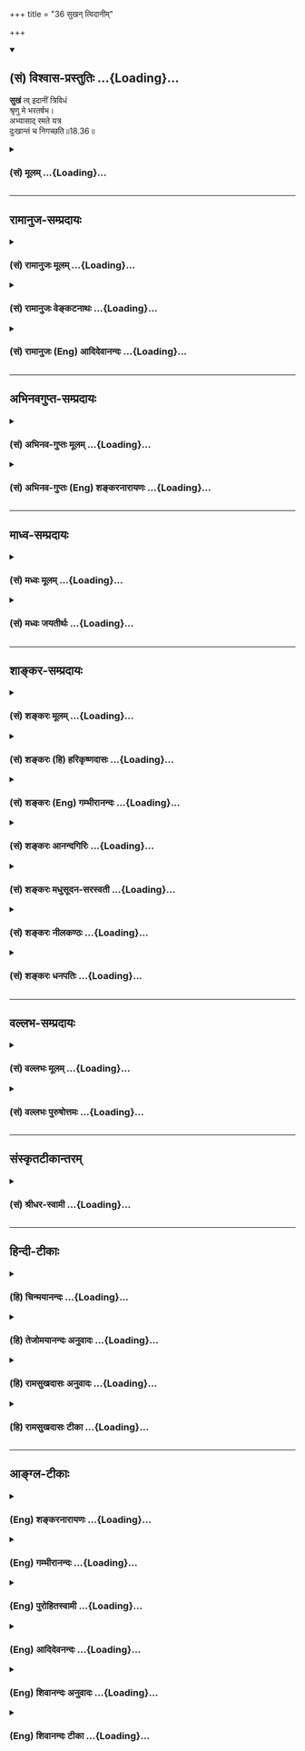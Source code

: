 +++
title = "36 सुखन् त्विदानीम्"

+++
<div class="js_include" newlevelforh1="2" title="(सं) विश्वास-प्रस्तुतिः" unfilled url="/mahAbhAratam/shlokashaH/06-bhIShma-parva/03-bhagavad-gItA-parva/saMskRtam/vishvAsa-prastutiH/18_moxa-saMnyAsa-yogaH/36_sukhan_tvidAnIm.md">
<details open><summary><h2>(सं) विश्वास-प्रस्तुतिः ...{Loading}...</h2></summary>

**सुखं** त्व् इदानीं त्रिविधं  
श्रृणु मे भरतर्षभ।  
अभ्यासाद् रमते यत्र  
दुःखान्तं च निगच्छति॥18.36॥
</details>
</div>
<div class="js_include collapsed" newlevelforh1="3" title="(सं) मूलम्" unfilled url="/mahAbhAratam/shlokashaH/06-bhIShma-parva/03-bhagavad-gItA-parva/saMskRtam/mUlam/18_moxa-saMnyAsa-yogaH/36_sukhan_tvidAnIm.md">
<details><summary><h3>(सं) मूलम् ...{Loading}...</h3></summary>

सुखं त्विदानीं त्रिविधं श्रृणु मे भरतर्षभ।  
अभ्यासाद्रमते यत्र दुःखान्तं च निगच्छति।।18.36।।
</details>
</div>


_________________
## रामानुज-सम्प्रदायः
<div class="js_include collapsed" newlevelforh1="3" title="(सं) रामानुजः मूलम्" unfilled url="/mahAbhAratam/shlokashaH/06-bhIShma-parva/03-bhagavad-gItA-parva/saMskRtam/rAmAnujaH/mUlam/18_moxa-saMnyAsa-yogaH/36_sukhan_tvidAnIm.md">
<details><summary><h3>(सं) रामानुजः मूलम् ...{Loading}...</h3></summary>

।।18.36।। पूर्वोक्ताः सर्वे ज्ञानकर्मकर्त्रादयो यच्छेषभूताः; तत् च सुखं
गुणतः **त्रिविधम् इदानीं श्रृणु।** यस्मिन् सुखे चिरकालाभ्यासात् क्रमेण
निरतिशयां रतिं प्राप्नोति **दुःखान्तं च निगच्छति;** निखिलस्य सांसारिकस्य
दुःखस्य अन्तं निगच्छति। तद् एव विशिनष्टि --

</details>
</div>
<div class="js_include collapsed" newlevelforh1="3" title="(सं) रामानुजः वेङ्कटनाथः" unfilled url="/mahAbhAratam/shlokashaH/06-bhIShma-parva/03-bhagavad-gItA-parva/saMskRtam/rAmAnujaH/venkaTanAthaH/18_moxa-saMnyAsa-yogaH/36_sukhan_tvidAnIm.md">
<details><summary><h3>(सं) रामानुजः वेङ्कटनाथः ...{Loading}...</h3></summary>

  
  
।।18.36।। अनन्तरग्रन्थसङ्गत्यर्थं तुशब्दद्योतितं व्यनक्ति -- पूर्वोक्ता
इति। भरतर्षभशब्दोऽत्र
प्रकृष्टसात्त्विकसुखसङ्गयोग्यताज्ञापनार्थः। इदानीमिति --
साधनभेदस्योक्तस्य साध्यभेदाकाङ्क्षावसर इत्यर्थः।
आपातमधुरत्वाभावात्सात्त्विकस्याभ्याससापेक्षत्वं लोकेऽप्याभ्यासिकी
क्षुद्रा प्रीतिरस्ति तद्व्युदासायक्रमेण निरतिशयामित्युक्तम्। रतिम् --
अत्यन्तादरमित्यर्थः। दुःखशब्दस्याऽत्र
सङ्कोचकाभावात्कृत्स्नविषयत्वोक्तिः।  
  

</details>
</div>
<div class="js_include collapsed" newlevelforh1="3" title="(सं) रामानुजः (Eng) आदिदेवानन्दः" unfilled url="/mahAbhAratam/shlokashaH/06-bhIShma-parva/03-bhagavad-gItA-parva/saMskRtam/rAmAnujaH/english/AdidevAnandaH/18_moxa-saMnyAsa-yogaH/36_sukhan_tvidAnIm.md">
<details><summary><h3>(सं) रामानुजः (Eng) आदिदेवानन्दः ...{Loading}...</h3></summary>

18.36 Now, hear about the pleasure to which the knowledge, action, agent etc., already mentioned are all subservient and which is threefold according to the Gunas. ৷৷. That pleasure in which a person, through long practice extending over a long time, gradually attains to incomparable joy and never again is engulfed by the pain of life in Samsara. Sri Krsna explains the same:

</details>
</div>


_________________
## अभिनवगुप्त-सम्प्रदायः
<div class="js_include collapsed" newlevelforh1="3" title="(सं) अभिनव-गुप्तः मूलम्" unfilled url="/mahAbhAratam/shlokashaH/06-bhIShma-parva/03-bhagavad-gItA-parva/saMskRtam/abhinava-guptaH/mUlam/18_moxa-saMnyAsa-yogaH/36_sukhan_tvidAnIm.md">
<details><summary><h3>(सं) अभिनव-गुप्तः मूलम् ...{Loading}...</h3></summary>

।।18.36 -- 18.39।। सुखमित्यादि तामसमुदाहृतमित्यन्तम्। तदात्वे;
अभ्यासकाले। विषमिव; जन्मशताभ्यस्तविषयसङ्गस्य दुष्परिहारत्वात्। उक्तं च
श्रुतौ -- क्षुरस्य धारा विषमा दुरत्यया इत्यादि। आत्मप्रसादात्
बुद्धिप्रसादो जायते; अन्यस्यापेक्ष्यमाणस्याभावात्। विषयेन्द्रियाणां
परस्परसंयोगज़ं,+++(S; -- संप्रयोगजम् )+++ सुखम्; चक्षुष इव रूपसंबन्धात्।
निद्रातः आलस्येन प्रमादेन +++(S; ; N आलस्येन शठतया प्रमादेन )+++ पूर्वं
व्याख्यातेन यत् सुखं तत्तामसम्।

</details>
</div>
<div class="js_include collapsed" newlevelforh1="3" title="(सं) अभिनव-गुप्तः (Eng) शङ्करनारायणः" unfilled url="/mahAbhAratam/shlokashaH/06-bhIShma-parva/03-bhagavad-gItA-parva/saMskRtam/abhinava-guptaH/english/shankaranArAyaNaH/18_moxa-saMnyAsa-yogaH/36_sukhan_tvidAnIm.md">
<details><summary><h3>(सं) अभिनव-गुप्तः (Eng) शङ्करनारायणः ...{Loading}...</h3></summary>

18.36 See Comment under 18.39

</details>
</div>


_________________
## माध्व-सम्प्रदायः
<div class="js_include collapsed" newlevelforh1="3" title="(सं) मध्वः मूलम्" unfilled url="/mahAbhAratam/shlokashaH/06-bhIShma-parva/03-bhagavad-gItA-parva/saMskRtam/madhvaH/mUlam/18_moxa-saMnyAsa-yogaH/36_sukhan_tvidAnIm.md">
<details><summary><h3>(सं) मध्वः मूलम् ...{Loading}...</h3></summary>

।।18.36।। Sri Madhvacharya did not comment on this sloka.,

</details>
</div>
<div class="js_include collapsed" newlevelforh1="3" title="(सं) मध्वः जयतीर्थः" unfilled url="/mahAbhAratam/shlokashaH/06-bhIShma-parva/03-bhagavad-gItA-parva/saMskRtam/madhvaH/jayatIrthaH/18_moxa-saMnyAsa-yogaH/36_sukhan_tvidAnIm.md">
<details><summary><h3>(सं) मध्वः जयतीर्थः ...{Loading}...</h3></summary>

।।18.36।। Sri Jayatirtha did not comment on this sloka.  
  

</details>
</div>


_________________
## शाङ्कर-सम्प्रदायः
<div class="js_include collapsed" newlevelforh1="3" title="(सं) शङ्करः मूलम्" unfilled url="/mahAbhAratam/shlokashaH/06-bhIShma-parva/03-bhagavad-gItA-parva/saMskRtam/shankaraH/mUlam/18_moxa-saMnyAsa-yogaH/36_sukhan_tvidAnIm.md">
<details><summary><h3>(सं) शङ्करः मूलम् ...{Loading}...</h3></summary>

।।18.36।। --,**सुखं तु इदानीं त्रिविधं शृणु;** समाधानं कुरु इत्येतत्;
**मे** मम **भरतर्षभ। अभ्यासात्** परिचयात् आवृत्तेः **रमते** रतिं
प्रतिपद्यते **यत्र** यस्मिन् सुखानुभवे **दुःखान्तं च** दुःखावसानं
दुःखोपशमं च **निगच्छति** निश्चयेन प्राप्नोति।।

</details>
</div>
<div class="js_include collapsed" newlevelforh1="3" title="(सं) शङ्करः (हि) हरिकृष्णदासः" unfilled url="/mahAbhAratam/shlokashaH/06-bhIShma-parva/03-bhagavad-gItA-parva/saMskRtam/shankaraH/hindI/harikRShNadAsaH/18_moxa-saMnyAsa-yogaH/36_sukhan_tvidAnIm.md">
<details><summary><h3>(सं) शङ्करः (हि) हरिकृष्णदासः ...{Loading}...</h3></summary>

।।18.36।। गुणभेदके अनुसार क्रियाओं और कारकोंके तीनतीन प्रकारके भेद कहे अब
फलस्वरूप सुखके तीन तरहके भेद कहे जाते हैं --, हे भरतर्षभ अब तू मुझसे तीन
तरहके सुखको भी सुन; अर्थात् सुननेके लिये चित्तको समाहित कर। जिस सुखमें
मनुष्य अभ्याससे रमता है अर्थात् जिस सुखके अनुभवमें बारम्बार आवृत्ति
करनेसे मनुष्यका प्रेम हुआ करता है और जहाँ मनुष्य ( अपने ) दुःखोंका अन्त
पाता है अर्थात् जहाँ उसके सारे दुःखोंकी निःसन्देह निवृत्ति हो जाया करती
है।

</details>
</div>
<div class="js_include collapsed" newlevelforh1="3" title="(सं) शङ्करः (Eng) गम्भीरानन्दः" unfilled url="/mahAbhAratam/shlokashaH/06-bhIShma-parva/03-bhagavad-gItA-parva/saMskRtam/shankaraH/english/gambhIrAnandaH/18_moxa-saMnyAsa-yogaH/36_sukhan_tvidAnIm.md">
<details><summary><h3>(सं) शङ्करः (Eng) गम्भीरानन्दः ...{Loading}...</h3></summary>

18.36 Idanim, now; srnu, hear; me, from Me i.e. be attentive to what I
say; tu, as regards; the trividham, three kinds of; sukham, joy, O scion
of the Bharata dynasty. Yatra, that in which; ramate, one delights,
derives pleasure; abhyasat, owing to habit, due to freent repetition;
and in the experinece of which joy one nigacchati, certainly attains;
duhkhantam, the cessation of sorrow-.

</details>
</div>
<div class="js_include collapsed" newlevelforh1="3" title="(सं) शङ्करः आनन्दगिरिः" unfilled url="/mahAbhAratam/shlokashaH/06-bhIShma-parva/03-bhagavad-gItA-parva/saMskRtam/shankaraH/AnandagiriH/18_moxa-saMnyAsa-yogaH/36_sukhan_tvidAnIm.md">
<details><summary><h3>(सं) शङ्करः आनन्दगिरिः ...{Loading}...</h3></summary>

।।18.36।। वृत्तमनूद्यानन्तरश्लोकतात्पर्यमाह -- **गुणेत्यादिना।**
क्रियाकारकाणां गुणतस्त्रैविध्योक्त्यनन्तरं फलस्य सुखस्य
त्रैविध्योक्त्यवसरे सतीत्याह -- **इदानीमिति।** हेयोपादेयभेदार्थं
त्रैविध्यं समाधानमैकाग्र्यं मम वचनादिति शेषः। यत्रेत्युभयत्र संबध्यते
तत्ति्रविधं सुखमिति पूर्वेण संबन्धः।

</details>
</div>
<div class="js_include collapsed" newlevelforh1="3" title="(सं) शङ्करः मधुसूदन-सरस्वती" unfilled url="/mahAbhAratam/shlokashaH/06-bhIShma-parva/03-bhagavad-gItA-parva/saMskRtam/shankaraH/madhusUdana-sarasvatI/18_moxa-saMnyAsa-yogaH/36_sukhan_tvidAnIm.md">
<details><summary><h3>(सं) शङ्करः मधुसूदन-सरस्वती ...{Loading}...</h3></summary>

।।18.36।। एवं क्रियाणां कारणानां च गुणतस्त्रैविध्यमुक्त्वा तत्फलस्य
सुखस्य त्रैविध्यं प्रतिजानीते श्लोकार्धेन -- सुखं त्विति। मे मम वचनात्
शृणु हेयोपादेयविवेकार्थं व्यासङ्गान्तरनिवारणेन मनः स्थिरीकुरु। हे
भरतर्षभेति योग्यता दर्शिता। सात्त्विकं सुखमाह सार्धेन -- अभ्यासादिति।
यत्र समाधिसुखेऽभ्यासादतिपरिचयाद्रमते परितृप्तो भवति नतु विषयसुख इव
सद्यएव यस्मिन् रममाणश्च दुःखस्य सर्वस्याप्यन्तमवसानं नितरां गच्छति नतु
विषयसुख इवान्ते महद्दुःखम्।

</details>
</div>
<div class="js_include collapsed" newlevelforh1="3" title="(सं) शङ्करः नीलकण्ठः" unfilled url="/mahAbhAratam/shlokashaH/06-bhIShma-parva/03-bhagavad-gItA-parva/saMskRtam/shankaraH/nIlakaNThaH/18_moxa-saMnyAsa-yogaH/36_sukhan_tvidAnIm.md">
<details><summary><h3>(सं) शङ्करः नीलकण्ठः ...{Loading}...</h3></summary>

।।18.36।। गुणभेदेन क्रियाणां कारकाणां च त्रैविध्यमुक्तं तत्फलस्य सुखस्य
त्रैविध्यमाह -- **सुखं त्वित्यादिना।** अभ्यासात्पौनःपुन्येन सेवनात्।
यत्र सात्त्विके राजसे तामसे वा सुखे रमते रतिं प्राप्नोति। यया रत्या
दुःखस्य पुत्रशोकादेरप्यन्तमवसानं निगच्छति निश्चयेन प्राप्नोति तत्सुखं
त्रिविधं श्रृणु। यदा त्वयमप्यर्थः सात्त्विकसुखस्यैव लक्षणार्थस्तदा यत्र
समाधिसुखे अभ्यासाद्रमते न तु विषयसुख इव रागात् दुःखान्तं मोक्षं च
निगच्छतीत्यर्थः।

</details>
</div>
<div class="js_include collapsed" newlevelforh1="3" title="(सं) शङ्करः धनपतिः" unfilled url="/mahAbhAratam/shlokashaH/06-bhIShma-parva/03-bhagavad-gItA-parva/saMskRtam/shankaraH/dhanapatiH/18_moxa-saMnyAsa-yogaH/36_sukhan_tvidAnIm.md">
<details><summary><h3>(सं) शङ्करः धनपतिः ...{Loading}...</h3></summary>

।।18.36।। एवं क्रियाणां कारकाणां च गुणतस्त्रिविधो भेद उक्तोऽथेदानीं फलस्य
च सुखस्य त्रिविधं भेदं वक्तुमारभते। सुखं तु इदानीं त्रिविधं मे मम
वचनाच्छृणु अवधारय। त्रिविधस्यापि सुखस्य सामान्यलक्षणमाह --
अभ्यासादावृत्तेर्यन्न सात्त्विकादिसुखे रमते यत्र रममाणश्च
दुःखस्यान्तमवसानं च निगच्छति निश्चयेन प्राप्नेति। भरतर्षमेतिसंबोधयन्
सुखस्य त्रैविध्यं मम वचनाच्छ्रुत्वा सात्त्विकं सुखमनुभवितुं योग्योऽसीति
सूचयति। तत्र सात्त्विकं सुखमाह सार्धेन। यत्र
यस्मिन्सुखेऽभ्यासादतिपरिचयाद्रमते नतु विषयसुखइव सहसा रतिं
प्राप्नोतीत्यपरे। भाष्यस्य समानतया न तद्विरोधः।

</details>
</div>


_________________
## वल्लभ-सम्प्रदायः
<div class="js_include collapsed" newlevelforh1="3" title="(सं) वल्लभः मूलम्" unfilled url="/mahAbhAratam/shlokashaH/06-bhIShma-parva/03-bhagavad-gItA-parva/saMskRtam/vallabhaH/mUlam/18_moxa-saMnyAsa-yogaH/36_sukhan_tvidAnIm.md">
<details><summary><h3>(सं) वल्लभः मूलम् ...{Loading}...</h3></summary>

।।18.36।। सुखस्य त्रैविध्यं प्रतिजानन्नाह -- सुखमिति। यत्र सुखे
चिरकालाभ्यासात्क्रमेण निरतिशयां रतिं मन्यते सांसर्गिकदुःखस्य चान्तं च
नितरां गच्छति।

</details>
</div>
<div class="js_include collapsed" newlevelforh1="3" title="(सं) वल्लभः पुरुषोत्तमः" unfilled url="/mahAbhAratam/shlokashaH/06-bhIShma-parva/03-bhagavad-gItA-parva/saMskRtam/vallabhaH/puruShottamaH/18_moxa-saMnyAsa-yogaH/36_sukhan_tvidAnIm.md">
<details><summary><h3>(सं) वल्लभः पुरुषोत्तमः ...{Loading}...</h3></summary>

  
  
।।18.36।। एवं धृतित्रैविध्यमुक्त्वा तस्याः सुखफलात्मकत्वात्
मुखत्रैविध्यकथनं प्रतिजानीते -- सुखमिति। इदानीं धृतिज्ञानानन्तरं सुखं
पुनस्त्रिविधं; हे भरतर्षभ सुखश्रवणयोग्य मे मत्तः शृणु। एवं प्रतिज्ञाय
तत्त्रैविध्यमाह -- अभ्यासादिति। अभ्यासात् निरन्तरानुशीलनात् यत्र यस्मिन्
रमते आनन्दानुभवं प्राप्नोति; नत्वाऽऽपाततो विषयसुख इव
क्षणमात्रानुभवमाप्नोति; च पुनः यदनुशीलने दुःखान्तं संसारान्तं नितरां
गच्छति।  
  

</details>
</div>


_________________
## संस्कृतटीकान्तरम्
<div class="js_include collapsed" newlevelforh1="3" title="(सं) श्रीधर-स्वामी" unfilled url="/mahAbhAratam/shlokashaH/06-bhIShma-parva/03-bhagavad-gItA-parva/saMskRtam/shrIdhara-svAmI/18_moxa-saMnyAsa-yogaH/36_sukhan_tvidAnIm.md">
<details><summary><h3>(सं) श्रीधर-स्वामी ...{Loading}...</h3></summary>

।।18.36।। सुखस्य त्रैविध्यं प्रतिजानीते अर्धेन **-- सुखमिति।**
स्पष्टार्थः। तत्र सात्त्विकं सुखमाह -- अभ्यासादिति सार्धेन। यत्र
यस्मिन्सुखे अभ्यासादतिपरिचयाद्रमते नतु विषयसुख इव सहसा रतिं प्राप्नोति।
यस्मिन् रममाणश्च दुःखस्यान्तमवसानं नितरां गच्छति प्राप्नोति।

</details>
</div>


_________________
## हिन्दी-टीकाः
<div class="js_include collapsed" newlevelforh1="3" title="(हि) चिन्मयानन्दः" unfilled url="/mahAbhAratam/shlokashaH/06-bhIShma-parva/03-bhagavad-gItA-parva/hindI/chinmayAnandaH/18_moxa-saMnyAsa-yogaH/36_sukhan_tvidAnIm.md">
<details><summary><h3>(हि) चिन्मयानन्दः ...{Loading}...</h3></summary>

।।18.36।। इस अध्याय में प्रतिपादित विचारों के विकास क्रम में सर्वप्रथम
कार्य सम्पादन के तीन तत्त्वों ज्ञान; कर्ता और कर्म का वर्णन किया गया है।
तत्पश्चात् कर्म के प्रेरक; नियामक और मार्गनिर्देशक दो तत्त्वों; बुद्धि
और धृति का विस्तृत विवेचन किया गया है। भगवान् श्रीकृष्ण ने इन सब के
त्रिविध भेदों को पृथक्पृथक् रूप से दर्शाया है। प्रत्येक कर्ता अपने
कर्मक्षेत्र में; अपने ज्ञान से निर्देशित बुद्धि से शासित और धृति से
लक्ष्य को धारण करके कर्म करता है। इस प्रकार कार्य की शारीरिक एवं प्राणिक
संरचना का विश्लेषण एवं निरीक्षण पूर्ण होता है। अब; विचार्य विषय है कार्य
का मनोविज्ञान। मनुष्य किस लिए कर्म करता है प्राणियों की प्रवृत्तियों का
अवलोकन करने से यह ज्ञात होता है कि प्रत्येक प्राणी केवल सुख प्राप्ति के
लिए ही कर्म में प्रवृत होता है। गर्भ से लेकर शवागर्त तक; प्राणियों के
समस्त प्रयत्न सतत सुख प्राप्त करने के लिए ही होते हैं। इस प्रकार; यद्यपि
सबका एक लक्ष्य सुख ही है; तथापि ज्ञान; कर्ता; कर्म बुद्धि और धृति में
भेद होने से विभिन्न लोगों के द्वारा अपनाये गये सुख प्राप्ति के मार्ग भी
भिन्नभिन्न होते हैं। सात्त्विक; राजसिक और तामसिक लोग विविध कर्मों के
द्वारा अपनेअपने सुख की खोज करते हैं। कर्म के संघटकों में भेद होने के कारण
उन विभिन्न प्रकार के कर्मों से प्राप्त सुखों में भेद होना अनिवार्य है।
प्रस्तुत प्रकरण में सुख के तीन प्रकारों का वर्गीकरण किया गया
है। अभ्यासात् इस अध्याय में वर्णित वर्गीकरण को समझकर एक सच्चे साधक को
आत्मनिरीक्षण की सार्मथ्य प्राप्त हो जाती है। इस प्रकार; अपने दुखों के
कारण को समझने से उनका परित्याग कर वह अपने जीवन को पुर्नव्यवस्थित कर सकता
है। ऐसे अभ्यास से उसके दुखों का सर्वथा अन्त हो जाना संभव है। सात्त्विक
सुख क्या है भगवान् कहते हैं

</details>
</div>
<div class="js_include collapsed" newlevelforh1="3" title="(हि) तेजोमयानन्दः अनुवादः" unfilled url="/mahAbhAratam/shlokashaH/06-bhIShma-parva/03-bhagavad-gItA-parva/hindI/tejomayAnandaH/anuvAdaH/18_moxa-saMnyAsa-yogaH/36_sukhan_tvidAnIm.md">
<details><summary><h3>(हि) तेजोमयानन्दः अनुवादः ...{Loading}...</h3></summary>

।।18.36।। हे भरतश्रेष्ठ ! अब तुम त्रिविध सुख को मुझसे सुनो, जिसमें (साधक
पुरुष) अभ्यास से रमता है और दु:खों के अन्त को प्राप्त होता है (जहाँ उसके
दु:खों का अन्त हो जाता है। )।।

</details>
</div>
<div class="js_include collapsed" newlevelforh1="3" title="(हि) रामसुखदासः अनुवादः" unfilled url="/mahAbhAratam/shlokashaH/06-bhIShma-parva/03-bhagavad-gItA-parva/hindI/rAmasukhadAsaH/anuvAdaH/18_moxa-saMnyAsa-yogaH/36_sukhan_tvidAnIm.md">
<details><summary><h3>(हि) रामसुखदासः अनुवादः ...{Loading}...</h3></summary>

।।18.36।। हे भरतवंशियोंमें श्रेष्ठ अर्जुन ! अब तीन प्रकारके सुखको भी तुम
मेरेसे सुनो। जिसमें अभ्याससे रमण होता है और जिससे दुःखोंका अन्त हो जाता
है, ऐसा वह परमात्मविषयक बुद्धिकी प्रसन्नतासे पैदा होनेवाला जो सुख
(सांसारिक आसक्तिके कारण) आरम्भमें विषकी तरह और परिणाममें अमृतकी तरह होता
है, वह सुख सात्त्विक कहा गया है।

</details>
</div>
<div class="js_include collapsed" newlevelforh1="3" title="(हि) रामसुखदासः टीका" unfilled url="/mahAbhAratam/shlokashaH/06-bhIShma-parva/03-bhagavad-gItA-parva/hindI/rAmasukhadAsaH/TIkA/18_moxa-saMnyAsa-yogaH/36_sukhan_tvidAnIm.md">
<details><summary><h3>(हि) रामसुखदासः टीका ...{Loading}...</h3></summary>

।।18.36।।***व्याख्या --***  **भरतर्षभ --** इस सम्बोधनको देनेमें
भगवान्का भाव यह है कि भरतवंशियोंमें श्रेष्ठ अर्जुन तुम राजसतामस सुखोंमें
लुब्ध; मोहित होनेवाले नहीं हो क्योंकि तुम्हारे लिये राजस और तामस सुखपर
विजय करना कोई बड़ी बात नहीं है। तुमने राजस सुखपर विजय भी कर ली है
क्योंकि स्वर्गकी उर्वशीजैसी सुन्दरी अप्सराको भी तुमने ठुकरा दिया है। इसी
प्रकार तुमने तामस सुखपर भी विजय कर ली है क्योंकि प्राणिमात्रके लिये
आवश्यक जो निद्राका तामस सुख है; उसको तुमने जीत लिया है। इसीसे तुम्हारा
नाम गुडाकेश हुआ है।**सुखं तु इदानीम् --** ज्ञान; कर्म; कर्ता; बुद्धि और
धृतिके तीनतीन भेद बतानेके बाद यहाँ **तु** पदका प्रयोग,करके भगवान् कहते
हैं कि सुख भी तीन तरहका होता है। इसमें एक विशेष ध्यान देनेकी बात है कि
आज पारमार्थिक मार्गपर चलनेवाले जितने भी साधक हैं; उन साधकोंकी ऊँची
स्थिति न होनेमें अथवा उनको परमात्मतत्त्वका अनुभव न होनेमें अगर कोई
विघ्नबाधा है; तो वह है -- सुखकी इच्छा।  
  
सात्त्विक सुख भी आसक्तिके कारण बन्धनकारक हो जाता है। तात्पर्य है कि अगर
साधनजन्य -- ध्यान और एकाग्रताका सुख भी लिया जाय; तो वह भी बन्धनकारक हो
जाता है। इतना ही नहीं; अगर समाधिका सुख भी लिया जाय; तो वह भी
परमात्मतत्त्वकी प्राप्तिमें बाधक हो जाता है -- **सुखसङ्गेन बध्नाति**
(गीता 14। 6)। इस विषयमें कोई कहे कि परमात्मतत्त्वका सुख आ जाय तो क्या उस
सुखको भी हम न लें वास्तवमें परमात्मतत्त्वका सुख लिया नहीं जाता; प्रत्युत
उस अक्षय सुखका स्वतः अनुभव होता है (गीता 5। 21 6। 21; 28)। साधनजन्य
सुखका भोग न करनेसे वह अक्षय स्वतःस्वाभाविक प्राप्त हो जाता है। उस अक्षय
सुखकी तरफ विशेष खयाल करानेके लिये भगवान् यहाँ **तु** पदका प्रयोग करते
हैं। यहाँ **इदानीम्** कहनेका का तात्पर्य है कि अर्जुन संन्यास और त्यागके
तत्त्वको जानना चाहते है अतः उनकी जिज्ञासाके उत्तरमें भगवान्ने त्याग;
ज्ञान; कर्म; कर्ता; बुद्धि और धृतिके तीनतीन भेद बताये। परन्तु इन सबमें
ध्येय तो सुखका ही होता है। अतः भगवान् कहते हैं कि तुम उसी ध्येयकी
सिद्धिके लिये सुखके भेद सुनो।**त्रिविधं श्रृणु मे --** लोग रातदिन राजस
और तामस सुखमें लगे रहते हैं और उसीको वास्तविक सुख मानते हैं। इस कारण
सांसारिक भोगोंसे ऊँचा उठकर भी कोई सुख मिल सकता है प्राणोंके मोहसे ऊँचा
उठकर भी कोई सुख मिल सकता है राजस और तामस सुखसे आगे भी कोई सात्त्विक सुख
है वे इन बातोंको समझ ही नहीं सकते। इसलिये भगवान् कहते हैं कि भैया वह सुख
तीन प्रकारका होता है; उनको तुम सुनो और उनमेंसे सात्त्विक सुखको ग्रहण करो
और राजसतामस सुखोंका त्याग करो। कारण कि सात्त्विक सुख परमात्माकी तरफ
चलनेमें सहायता करनेवाला है और राजसतामस सुख संसारमें फँसाकर पतन करनेवाले
हैं।**अभ्यासाद्रमते यत्र --** सात्त्विक सुखमें अभ्याससे रमण होता है।
साधारण मनुष्योंको अभ्यासके बिना इस सुखका अनुभव नहीं होता। राजस और तामस
सुखमें अभ्यास नहीं करना पड़ता। उसमें तो प्राणिमात्रका स्वतःस्वाभाविक ही
आकर्षण होता है। राजसतामस सुखमें इन्द्रियोंका विषयोंकी ओर; मनबुद्धिका
भोगसंग्रहकी ओर तथा थकावट होनेपर निद्रा आदिकी ओर स्वतः आकर्षण होता है।
विषयजन्य; अभिमानजन्य; प्रशंसाजन्य और निद्राजन्य सुख सभी प्राणियोंको
स्वतः ही अच्छे लगते हैं। कुत्ते आदि जो नीच प्राणी हैं; उनका भी आदर करते
हैं तो वे राजी होते हैं और निरादर करते हैं तो नाराज हो जाते हैं; दुःखी
हो जाते हैं। तात्पर्य यह है कि राजस और तामस सुखमें अभ्यासकी जरूरत नहीं
है क्योंकि इस सुखको सभी प्राणी अन्य योनियोंमें भी लेते आये हैं। इस
सात्त्विक सुखमें अभ्यास क्या है श्रवणमनन भी अभ्यास है; शास्त्रोंको समझना
भी अभ्यास है; और राजसीतामसी वृत्तियोंको हटाना भी अभ्यास है। जिस राजस और
तामस सुखमें प्राणिमात्रकी स्वतःस्वाभाविक प्रवृत्ति हो रही है; उससे भिन्न
नयी प्रवृत्ति करनेका नाम अभ्यास है। सात्त्विक सुखमें अभ्यास करना तो
आवश्यक है; पर रमण करना बाधक है। यहाँ **अभ्यासाद्रमते** पदका यह भाव नहीं
है कि सात्त्विक सुखका भोग किया जाय; प्रत्युत सात्त्विक सुखमें अभ्याससे
ही रुचि; प्रियता; प्रवृत्ति आदिके होनेको ही यहाँ रमण करना कहा गया है।  
  
**दुःखान्तं च निगच्छति --** उस सात्त्विक सुखमें अभ्याससे ज्योंज्यों
रुचि; प्रियता बढ़ती जाती है; त्योंत्यों परिणाममें दुःखोंका नाश होता जाता
है और प्रसन्नता; सुख तथा आनन्द बढ़ते जाते हैं (गीता 2। 65)।**च** अव्यय
देनेका तात्पर्य है कि जबतक सात्त्विक सुखमें रमण होगा अर्थात् साधक
सात्त्विक सुख लेता रहेगा; तबतक दुःखोंका अत्यन्त अभाव नहीं होगा। कारण कि
सात्त्विक सुख भी परमात्मविषयक बुद्धिकी प्रसन्नतासे पैदा हुआ है --
**आत्मबुद्धिप्रसादजम्।** जो उत्पन्न होनेवाला होता है; वह जरूर नष्ट होता
है। ऐसे सुखसे दुःखोंका अन्त कैसे होगा इसलिये सात्त्विक सुखमें भी आसक्ति
नहीं होनी चाहिये। सात्त्विक सुखसे भी ऊँचा उठनेसे मनुष्य दुःखोंके अन्तको
प्राप्त हो जाता है; गुणातीत हो जाता है।  
  
**आत्मबुद्धिप्रसादजम् --** जिस बुद्धिमें सांसारिक मान; बड़ाई; आदर;
धनसंग्रह; विषयजन्य सुख आदिका महत्त्व नहीं रहता; केवल परमात्मविषय विचार
ही रहता है; उस बुद्धिकी प्रसन्नता (गीता 2। 64) अर्थात् स्वच्छतासे यह
सात्त्विक सुख पैदा होता है। तात्पर्य है कि सांसारिक संयोगजन्य सुखसे
सर्वथा उपरत होकर परमात्मामें बुद्धिके विलीन होनेपर जो सुख होता है; वह
सुख सात्त्विक है।**यत्तदग्रे विषमिव --** यहाँ **यत्तत्** कहनेका भाव यह
है कि **यत् --** जो सात्त्विक सुख है **तत् --** वह परोक्ष है अर्थात्
उसका अभी अनुभव नहीं हुआ है। अभी तो उस सुखका केवल उद्देश्य बनाया है; जबकि
राजस और तामस सुखका अभी अनुभव होता है। इसलिये अनुभवजन्य राजस और तामस
सुखका त्याग करनेमें कठिनता आती है और लक्ष्यरूपमें जो सात्त्विक सुख है;
उसकी प्राप्तिके लिये किया हुआ रसहीन परिश्रम (अभ्यास) आरम्भमें जहरकी तरह
लगता है -- **अग्ने विषमिव।** तात्पर्य यह है कि अनुभवजन्य राजस और तामस
सुखका तो त्याग कर दिया और लक्ष्यवाला सात्त्विक सुख मिला नहीं -- उसका रस
अभी मिला नहीं इसलिये वह सात्त्विक सुख आरम्भमें जहरकी तरह प्रतीत होता
है। राजस और तामस सुखको अनेक योनियोंमें भोगते आये हैं और उसे इस जन्ममें भी
भोगा है। उस भोगे हुए सुखकी स्मृति आनेसे राजस और तामस सुखमें स्वाभाविक ही
मन लग जाता है। परन्तु सात्त्विक सुख उतना भोगा हुआ नहीं है इसलिये इसमें
जल्दी मन नहीं लगता। इस कारण सात्त्विक सुख आरम्भमें विषकी तरह लगता
है। वास्तवमें सात्त्विक सुख विषकी तरह नहीं है; प्रत्युत राजस और तामस
सुखका त्याग विषकी तरह होता है। जैसे; बालकको खेलकूद छोड़कर पढ़ाईमें लगाया
जाय तो उसको पढ़ाईमें कैदीकी तरह होकर अभ्यास करना पड़ता है। पढ़ाईमें मन
नहीं लगता तथा इधर उच्छृङ्खलता; खेलकूद छूट जाता है; तो उसको पढ़ाई विषकी
तरह मालूम देती है। परन्तु वही बालक पढ़ता रहे और एकदो परीक्षाओंमें पास हो
जाय तो उसका पढ़ाईमें मन लग जाता है अर्थात् उसको पढ़ाई अच्छी लगने लग जाती
है। तब उसकी पढ़ाईके अभ्याससे रुचि; प्रियता होने लगती है। वास्तवमें देखा
जाय तो सात्त्विक सुख आरम्भमें विषकी तरह उन्हीं लोगोंके लिये होता है;
जिनका राजस और तामस सुखमें राग है। परन्तु जिनको सांसारिक भोगोंसे
स्वाभाविक वैराग्य है; जिनकी पारमार्थिक शास्त्राध्ययन; सत्सङ्ग;
कथाकीर्तन; साधनभजन आदिमें स्वाभाविक रुचि है और जिनके ज्ञान; कर्म; बुद्धि
और धृति सात्त्विक हैं; उन साधकोंको यह सात्त्विक सुख आरम्भसे ही अमृतकी
तरह आनन्द देनेवाला होता है। उनको इसमें कष्ट; परिश्रम; कठिनता आदि मालूम
ही नहीं देते।  
  
**परिणामेऽमृतोपमम् --** साधन करनेसे साधकमें सत्त्वगुण आता है।
सत्त्वगुणके आनेपर इन्द्रियों और अन्तःकरणमें स्वच्छता; निर्मलता; ज्ञानकी
दीप्ति; शान्ति; निर्विकारता आदि सद्भावसद्गुण प्रकट हो जाते हैं
**(टिप्पणी प₀ 919)**। इन सद्गुणोंका प्रकट होना ही सात्त्विक सुखका
परिणाममें अमृतकी तरह होना है। इसका उपभोग न करनेसे अर्थात् इसमें रस न
लेनेसे वास्तविक अक्षय सुखकी प्राप्ति हो जाती है (गीता 5। 21)। परिणाममें
सात्त्विक सुख राजस और तामस सुखसे ऊँचा उठाकर जडतासे सम्बन्धविच्छेद करा
देता है और इसमें आसक्ति न होनेसे अन्तमें परमात्माकी प्राप्ति करा देता
है। इसलिये यह परिणाममें अमृतकी तरह है।**तत्सुखं सात्त्विकं प्रोक्तम्
--** सत्सङ्ग; स्वाध्याय; संकीर्तन; जप; ध्यान; चिन्तन आदिसे जो सुख होता
है; वह मान; बड़ाई; आराम; रुपये; भोग आदि विषयेन्द्रियसम्बन्धका नहीं है और
प्रमाद; आलस्य; निद्राका भी नहीं है। वह तो परमात्माके सम्बन्धका है।
इसलिये वह सुख सात्त्विक कहा गया है।  
  
***सम्बन्ध --***  अब राजस सुखका वर्णन करते हैं।

</details>
</div>


_________________
## आङ्ग्ल-टीकाः
<div class="js_include collapsed" newlevelforh1="3" title="(Eng) शङ्करनारायणः" unfilled url="/mahAbhAratam/shlokashaH/06-bhIShma-parva/03-bhagavad-gItA-parva/english/shankaranArAyaNaH/18_moxa-saMnyAsa-yogaH/36_sukhan_tvidAnIm.md">
<details><summary><h3>(Eng) शङ्करनारायणः ...{Loading}...</h3></summary>

18.36. O best among the Bharatas ! Now from Me you must also listen to the three-fold happiness where one gets delighted by practice, and attains the end of suffering.

</details>
</div>
<div class="js_include collapsed" newlevelforh1="3" title="(Eng) गम्भीरानन्दः" unfilled url="/mahAbhAratam/shlokashaH/06-bhIShma-parva/03-bhagavad-gItA-parva/english/gambhIrAnandaH/18_moxa-saMnyAsa-yogaH/36_sukhan_tvidAnIm.md">
<details><summary><h3>(Eng) गम्भीरानन्दः ...{Loading}...</h3></summary>

18.36 Now hear from Me, O scion of the Bharata dynasty, as regards the three kinds of joy: That in which one delights owing to habit, and certainly attains the cessation of sorrows; \[S. and S.S. take the second line of this verse along with the next verse referring to sattvika happiness.-Tr.\]

</details>
</div>
<div class="js_include collapsed" newlevelforh1="3" title="(Eng) पुरोहितस्वामी" unfilled url="/mahAbhAratam/shlokashaH/06-bhIShma-parva/03-bhagavad-gItA-parva/english/purohitasvAmI/18_moxa-saMnyAsa-yogaH/36_sukhan_tvidAnIm.md">
<details><summary><h3>(Eng) पुरोहितस्वामी ...{Loading}...</h3></summary>

18.36 Hear further the three kinds of pleasure. That which increases day after day delivers one from misery,

</details>
</div>
<div class="js_include collapsed" newlevelforh1="3" title="(Eng) आदिदेवनन्दः" unfilled url="/mahAbhAratam/shlokashaH/06-bhIShma-parva/03-bhagavad-gItA-parva/english/AdidevanandaH/18_moxa-saMnyAsa-yogaH/36_sukhan_tvidAnIm.md">
<details><summary><h3>(Eng) आदिदेवनन्दः ...{Loading}...</h3></summary>

18.36 Now hear from Me, O Arjuna, the threefold division of pleasure৷৷.
that in which a man rejoices by long practice and in which he comes to the end of pain;

</details>
</div>
<div class="js_include collapsed" newlevelforh1="3" title="(Eng) शिवानन्दः अनुवादः" unfilled url="/mahAbhAratam/shlokashaH/06-bhIShma-parva/03-bhagavad-gItA-parva/english/shivAnandaH/anuvAdaH/18_moxa-saMnyAsa-yogaH/36_sukhan_tvidAnIm.md">
<details><summary><h3>(Eng) शिवानन्दः अनुवादः ...{Loading}...</h3></summary>

18.36 And now hear from Me, O Arjuna, of the threefold pleasure, in which one rejoices by practice and surely comes to the end of pain.

</details>
</div>
<div class="js_include collapsed" newlevelforh1="3" title="(Eng) शिवानन्दः टीका" unfilled url="/mahAbhAratam/shlokashaH/06-bhIShma-parva/03-bhagavad-gItA-parva/english/shivAnandaH/TIkA/18_moxa-saMnyAsa-yogaH/36_sukhan_tvidAnIm.md">
<details><summary><h3>(Eng) शिवानन्दः टीका ...{Loading}...</h3></summary>

18.36 सुखम् pleasure; तु indeed; इदानीम् now; त्रिविधम् threefold;
श्रृणु hear; मे of Me; भरतर्षभ O lord of the Bharatas; अभ्यासात् from practice; रमते rejoices; यत्र in which; दुःखान्तम् the end of pain; च
and; निगच्छति (he) attains to.Commentary A little of this pleasure experienced by the Self must result in the cessation of pain. This pleasure is threefold in its nature and I will describe its aspects in turn; O Arjuna. (Cf.VI.20;30).

</details>
</div>
